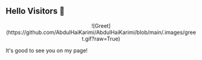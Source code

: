 ## Hello Visitors 👋

<div align = "center">
![Greet](https://github.com/AbdulHaiKarimi/AbdulHaiKarimi/blob/main/.images/greet.gif?raw=True)
</div>


It's good to see you on my page!

<!--
**AbdulHaiKarimi/AbdulHaiKarimi** is a ✨ _special_ ✨ repository because its `README.md` (this file) appears on your GitHub profile.

Here are some ideas to get you started:

- 🔭 I’m currently working on ...
- 🌱 I’m currently learning ...
- 👯 I’m looking to collaborate on ...
- 🤔 I’m looking for help with ...
- 💬 Ask me about ...
- 📫 How to reach me: ...
- 😄 Pronouns: ...
- ⚡ Fun fact: ...
-->
